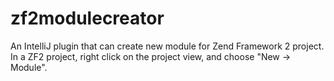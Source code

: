 # zf2modulecreator
An IntelliJ plugin that can create new module for Zend Framework 2 project.
In a ZF2 project, right click on the project view, and choose "New -> Module".
